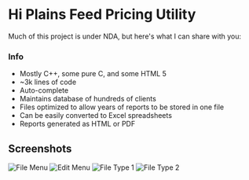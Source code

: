 # Hi Plains Feed Pricing Utility
Much of this project is under NDA, but here's what I can share with you:
### Info
* Mostly C++, some pure C, and some HTML 5
* ~3k lines of code
* Auto-complete
* Maintains database of hundreds of clients
* Files optimized to allow years of reports to be stored in one file
* Can be easily converted to Excel spreadsheets
* Reports generated as HTML or PDF

## Screenshots
![File Menu](https://raw.githubusercontent.com/rayalankenyon/rayalankenyon/hi-plains-feed-pricing-utility/master/screenshots/1.png "File Menu")
![Edit Menu](https://raw.githubusercontent.com/rayalankenyon/rayalankenyon/hi-plains-feed-pricing-utility/master/screenshots/2.png "Edit Menu")
![File Type 1](https://raw.githubusercontent.com/rayalankenyon/rayalankenyon/hi-plains-feed-pricing-utility/master/screenshots/3.png "File Type 1")
![File Type 2](https://raw.githubusercontent.com/rayalankenyon/rayalankenyon/hi-plains-feed-pricing-utility/master/screenshots/4.png "File Type 2")